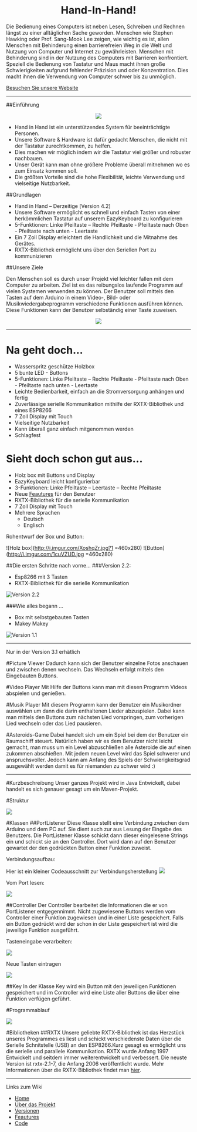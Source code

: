 
<h1 align="center">
Hand-In-Hand!
</h1>

<center><a href="http://fs5.directupload.net/images/170207/s2wrpjcd.png"></a></center>


Die Bedienung eines Computers ist neben Lesen, Schreiben und Rechnen längst zu einer alltäglichen Sache geworden. Menschen wie Stephen Hawking oder Prof. Sang-Mook Lee zeigen, wie wichtig es ist, allen Menschen mit Behinderung einen barrierefreien Weg in die Welt und Nutzung von Computer und Internet zu gewährleisten. Menschen mit Behinderung sind in der Nutzung des Computers mit Barrieren konfrontiert. Speziell die Bedienung von Tastatur und Maus macht ihnen große Schwierigkeiten aufgrund fehlender Präzision und oder Konzentration. Dies macht ihnen die Verwendung von Computer schwer bis zu unmöglich.

[Besuchen Sie unsere Website](http://sakalandrej.github.io/2016_3CHIF_hand-in-hand)

***

##Einführung

<p align="center"><img src="http://i.imgur.com/j1xdPfO.jpg?1"></p>

* Hand in Hand ist ein unterstützendes System für beeinträchtigte Personen.
* Unsere Software & Hardware ist dafür gedacht Menschen, die nicht mit der Tastatur zurechtkommen, zu helfen.
* Dies machen wir möglich indem wir die Tastatur viel größer und robuster nachbauen.
* Unser Gerät kann man ohne größere Probleme überall mitnehmen wo es zum Einsatz kommen soll.
* Die größten Vorteile sind die hohe Flexibilität, leichte Verwendung und vielseitige Nutzbarkeit.

##Grundlagen

* Hand in Hand – Derzeitige [Version 4.2]
* Unsere Software ermöglicht es schnell und einfach Tasten von einer herkömmlichen Tastatur auf unserem EazyKeyboard zu konfigurieren
* 5-Funktionen: Linke Pfeiltaste – Rechte Pfeiltaste - Pfeiltaste nach Oben - Pfeiltaste nach unten - Leertaste 
* Ein 7 Zoll Display erleichtert die Handlichkeit und die Mitnahme des Gerätes.
* RXTX-Bibliothek ermöglicht uns über den Seriellen Port zu kommunizieren

##Unsere Ziele

Den Menschen soll es durch unser Projekt viel leichter fallen mit dem Computer zu arbeiten. Ziel ist es das reibungslos laufende Programm auf vielen Systemen verwenden zu können. Der Benutzer soll mittels den Tasten auf dem Arduino in einem Video-, Bild- oder Musikwiedergabeprogramm verschiedene Funktionen ausführen können. Diese Funktionen kann der Benutzer selbständig einer Taste zuweisen.

<p align="center">
   <img src ="http://i.imgur.com/1X0g6uJ.png">
</p>

***
# Na geht doch...
* Wasserspritz geschütze Holzbox
* 5 bunte LED - Buttons
* 5-Funktionen: Linke Pfeiltaste – Rechte Pfeiltaste - Pfeiltaste nach Oben - Pfeiltaste nach unten - Leertaste 
* Leichte Bedienbarkeit, einfach an die Stromversorgung anhängen und fertig
* Zuverlässige serielle Kommunikation mithilfe der RXTX-Bibliothek und eines ESP8266
* 7 Zoll Display mit Touch
* Vielseitige Nutzbarkeit
* Kann überall ganz einfach mitgenommen werden
* Schlagfest


# Sieht doch schon gut aus...

* Holz box mit Buttons und Display
* EazyKeyboard leicht konfigurierbar
* 3-Funktionen: Linke Pfeiltaste – Leertaste – Rechte Pfeiltaste
* Neue [Feautures](https://github.com/htl-leonding/2016_3CHIF_hand-in-hand/wiki/Feautures) für den Benutzer
* RXTX-Bibliothek für die serielle Kommunikation
* 7 Zoll Display mit Touch
* Mehrere Sprachen
  * Deutsch
  * Englisch

Rohentwurf der Box und Button:                

![Holz box](http://i.imgur.com/XoshqZr.jpg?1 =460x280)
![Button](http://i.imgur.com/1cuVZUD.jpg =460x280)

##Die ersten Schritte nach vorne...
###Version 2.2:
* Esp8266 mit 3 Tasten
* RXTX-Bibliothek für die serielle Kommunikation

![Version 2.2](http://i.imgur.com/WXepJFD.png?1)

###Wie alles begann ...
* Box mit selbstgebauten Tasten
* Makey Makey

![Version 1.1](http://i.imgur.com/5S9Tcvp.png)

***

Nur in der Version 3.1 erhätlich

#Picture Viewer
Dadurch kann sich der Benutzer einzelne Fotos anschauen und zwischen denen wechseln. Das Wechseln erfolgt mittels den Eingebauten Buttons.

#Video Player
Mit Hilfe der Buttons kann man mit diesen Programm Videos abspielen und genießen.

#Musik Player
Mit diesem Programm kann der Benutzer ein Musikordner auswählen um dann die darin enthaltenen Lieder abzuspielen. Dabei kann man mittels den Buttons zum nächsten Lied vorspringen, zum vorherigen Lied wechseln oder das Lied pausieren.

#Asteroids-Game
Dabei handelt sich um ein Spiel bei dem der Benutzer ein Raumschiff steuert. Natürlich haben wir es dem Benutzer nicht leicht gemacht, man muss um ein Level abzuschließen alle Asteroide die auf einen zukommen abschießen. Mit jedem neuen Level wird das Spiel schwerer und anspruchsvoller. Jedoch kann am Anfang des Spiels der Schwierigkeitsgrad ausgewählt werden damit es für niemanden zu schwer wird :)

***

#Kurzbeschreibung
Unser ganzes Projekt wird in Java Entwickelt, dabei handelt es sich genauer gesagt um ein Maven-Projekt.

#Struktur
<p allign="center">
    <img src="http://i.imgur.com/TW2wX0S.png">
</p>

#Klassen
##PortListener
Diese Klasse stellt eine Verbindung zwischen dem Arduino und dem PC auf. Sie dient auch zur aus Lesung der Eingabe des Benutzers. Die PortListener Klasse schickt dann dieser eingelesene Strings ein und schickt sie an den Controller. Dort wird dann auf den Benutzer gewartet der den gedrückten Button einer Funktion zuweist.

Verbindungsaufbau:
<p allign="center">
Hier ist ein kleiner Codeausschnitt zur Verbindungsherstellung
    <img src="http://i.imgur.com/jSB278J.png">
</p>

Vom Port lesen:
<p allign="center">
    <img src="http://i.imgur.com/iJcw0QZ.png">
</p>

##Controller
Der Controller bearbeitet die Informationen die er von PortListener entgegennimmt. Nicht zugewiesene Buttons werden vom Controller einer Funktion zugewiesen und in einer Liste gespeichert. Falls ein Button gedrückt wird der schon in der Liste gespeichert ist wird die jeweilige Funktion ausgeführt.

Tasteneingabe verarbeiten:
<p allign="center">
    <img src="http://i.imgur.com/TrKQRvk.png">
</p>

Neue Tasten eintragen
<p allign="center">
    <img src="http://i.imgur.com/m02sirj.png">
</p>

##Key
In der Klasse Key wird ein Button mit den jeweiligen Funktionen gespeichert und im Controller wird eine Liste aller Buttons die über eine Funktion verfügen geführt.

#Programmablauf
<p allign="center">
    <img src="http://i.imgur.com/FPD4HOS.png">
</p>

#Bibliotheken
##RXTX
Unsere geliebte RXTX-Bibliothek ist das Herzstück unseres Programmes es liest und schickt verschiedenste Daten über die Serielle Schnitstelle (USB) an den ESP8266.Kurz gesagt es ermöglicht uns die serielle und parallele Kommunikation. RXTX wurde Anfang 1997 Entwickelt und seitdem immer weiterentwickelt und verbessert. Die neuste Version ist rxtx-2.1-7, die Anfang 2006 veröffentlicht wurde. Mehr Informationen über die RXTX-Bibliothek findet man [hier](http://users.frii.com/jarvi/rxtx/index.html).

***
Links zum Wiki
* [Home](https://github.com/htl-leonding/2016_3CHIF_hand-in-hand/wiki/Home)
* [Über das Projekt](https://github.com/htl-leonding/2016_3CHIF_hand-in-hand/wiki/%C3%9Cber-das-Projekt)
* [Versionen](https://github.com/htl-leonding/2016_3CHIF_hand-in-hand/wiki/Versionen)
* [Feautures](https://github.com/htl-leonding/2016_3CHIF_hand-in-hand/wiki/Feautures)
* [Code](https://github.com/htl-leonding/2016_3CHIF_hand-in-hand/wiki/Code)

